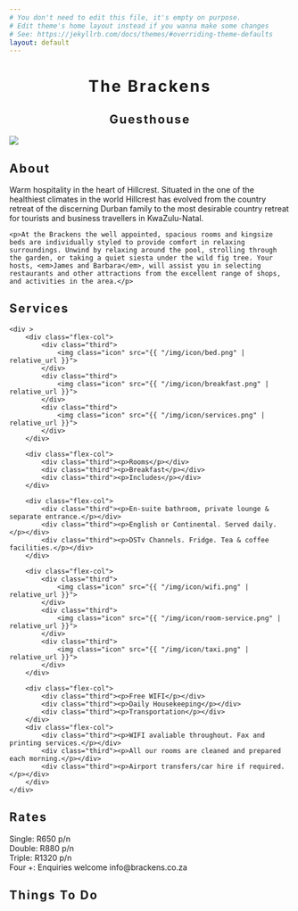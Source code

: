 ```yaml
---
# You don't need to edit this file, it's empty on purpose.
# Edit theme's home layout instead if you wanna make some changes
# See: https://jekyllrb.com/docs/themes/#overriding-theme-defaults
layout: default
---
```


<div class="page-content">
    <h1 style="text-align:center;"><span style="letter-spacing:0.1em;">The Brackens</span></h1>
    <h2 style="text-align:center;"><span style="letter-spacing:0.1em;">Guesthouse</span></h2>
</div>

<div class="page-content">
	<img src="{{ "/img/bg.jpg" | relative_url }}">
</div>

<div class="page-content">
	<h2 ><span style="letter-spacing:0.1em;">About</span></h2> 
	<p>Warm hospitality in the heart of Hillcrest. Situated in the one of the healthiest climates in the world Hillcrest has evolved from the country retreat of the discerning Durban family to the most desirable country retreat for tourists and business travellers in KwaZulu-Natal.</p>

	<p>At the Brackens the well appointed, spacious rooms and kingsize beds are individually styled to provide comfort in relaxing surroundings. Unwind by relaxing around the pool, strolling through the garden, or taking a quiet siesta under the wild fig tree. Your hosts, <em>James and Barbara</em>, will assist you in selecting restaurants and other attractions from the excellent range of shops, and activities in the area.</p>
</div>

<div class="page-content">
	<h2><span style="letter-spacing:0.1em;">Services</span></h2> 

	<div >
		<div class="flex-col">
			<div class="third">
				<img class="icon" src="{{ "/img/icon/bed.png" | relative_url }}">
			</div>
			<div class="third">
				<img class="icon" src="{{ "/img/icon/breakfast.png" | relative_url }}">
			</div>
			<div class="third">
				<img class="icon" src="{{ "/img/icon/services.png" | relative_url }}">
			</div>
		</div>

		<div class="flex-col">
			<div class="third"><p>Rooms</p></div>
			<div class="third"><p>Breakfast</p></div>
			<div class="third"><p>Includes</p></div>
		</div>

		<div class="flex-col">
			<div class="third"><p>En-suite bathroom, private lounge & separate entrance.</p></div>
			<div class="third"><p>English or Continental. Served daily.</p></div>
			<div class="third"><p>DSTv Channels. Fridge. Tea & coffee facilities.</p></div>
		</div>

		<div class="flex-col">
			<div class="third">
				<img class="icon" src="{{ "/img/icon/wifi.png" | relative_url }}">
			</div>
			<div class="third">
				<img class="icon" src="{{ "/img/icon/room-service.png" | relative_url }}">
			</div>
			<div class="third">
				<img class="icon" src="{{ "/img/icon/taxi.png" | relative_url }}">
			</div>
		</div>

		<div class="flex-col">
			<div class="third"><p>Free WIFI</p></div>
			<div class="third"><p>Daily Housekeeping</p></div>
			<div class="third"><p>Transportation</p></div>
		</div>
		<div class="flex-col">
			<div class="third"><p>WIFI avaliable throughout. Fax and printing services.</p></div>
			<div class="third"><p>All our rooms are cleaned and prepared each morning.</p></div>
			<div class="third"><p>Airport transfers/car hire if required.</p></div>
		</div>
	</div>


</div>

<div class="page-content">
	<h2><span style="letter-spacing:0.1em;">Rates</span></h2> 
	<div>
		<div class="flex-col">
			<div>Single: R650 p/n</br></div>
		<div class="flex-col">
		</div>
			<div>Double: R880 p/n</br></div>
		<div class="flex-col">
		</div>
			<div>Triple: R1320 p/n</br></div>
		<div class="flex-col">
		</div>
			<div>Four +: Enquiries welcome info@brackens.co.za </br></div>
		</div>
		</div>
</div>

<div class="page-content">
	<h2><span style="letter-spacing:0.1em;">Things To Do</span></h2> 
</div>
